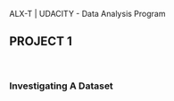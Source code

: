 ALX-T | UDACITY - Data Analysis Program

<h2> PROJECT 1 </h3>
<br>
<h3> Investigating A Dataset <h3>
